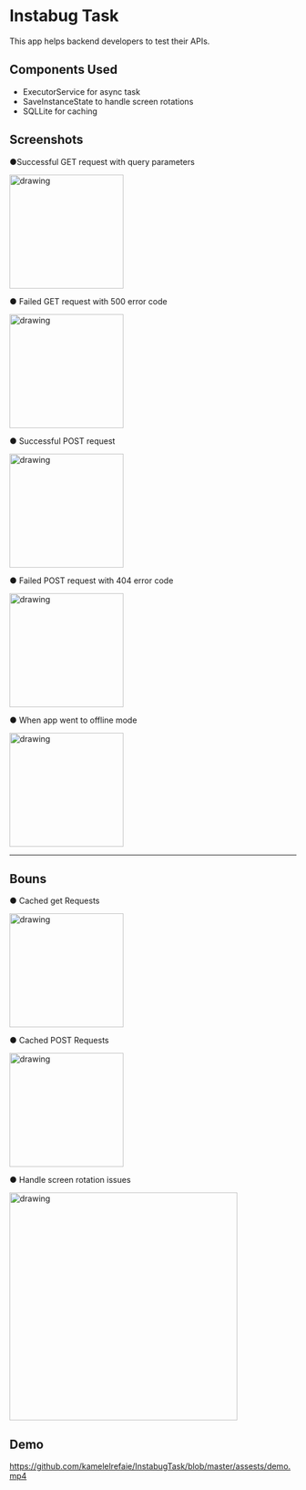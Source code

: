 
# Instabug Task

This app helps backend developers to test their APIs.


## Components Used
- ExecutorService for async task
- SaveInstanceState to handle screen rotations
- SQLLite for caching


## Screenshots

●Successful GET request with query parameters

<img src="https://github.com/kamelelrefaie/InstabugTask/blob/master/assests/GET%20Request.jpeg" alt="drawing" width="200"/>

● Failed GET request with 500 error code

<img src="https://github.com/kamelelrefaie/InstabugTask/blob/master/assests/GET500.jpeg" alt="drawing" width="200"/>

● Successful POST request

<img src="https://github.com/kamelelrefaie/InstabugTask/blob/master/assests/PostRequest.jpeg" alt="drawing" width="200"/>

● Failed POST request with 404 error code

<img src="https://github.com/kamelelrefaie/InstabugTask/blob/master/assests/POST404.jpeg" alt="drawing" width="200"/>

● When app went to offline mode

<img src="https://github.com/kamelelrefaie/InstabugTask/blob/master/assests/OFFLINE.jpeg" alt="drawing" width="200"/>







------------------------------------

## Bouns

● Cached get Requests

<img src="https://github.com/kamelelrefaie/InstabugTask/blob/master/assests/GET%20Cached.jpeg" alt="drawing" width="200"/>

● Cached POST Requests

<img src="https://github.com/kamelelrefaie/InstabugTask/blob/master/assests/POST%20Cashed.jpeg" alt="drawing" width="200"/>

● Handle screen rotation issues

<img src="https://github.com/kamelelrefaie/InstabugTask/blob/master/assests/screen_rotation.jpeg" alt="drawing" width="400"/>











## Demo

https://github.com/kamelelrefaie/InstabugTask/blob/master/assests/demo.mp4

